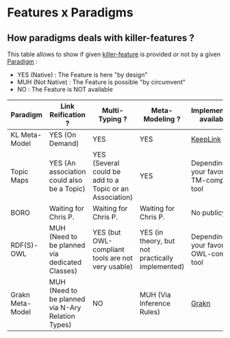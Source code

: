 Features x Paradigms
==

How paradigms deals with killer-features ?
-

This table allows to show if given <a href="https://github.com/iPlumb3r/KeQuarks/blob/master/Features/Killer-Features_FR.md">killer-feature</a>  is provided or not by a given <a href="https://github.com/iPlumb3r/KeQuarks/tree/master/Paradigms">Paradigm</a> :
* YES (Native) : The Feature is here "by design"
* MUH (Not Native) : The Feature is possible "by circumvent"
* NO : The Feature is NOT available

<table>
    <thead>
        <tr>
            <th>Paradigm</th>
            <th>Link Reification ?</th>
            <th>Multi-Typing ?</th>           
            <th>Meta-Modeling ?</th>
            <th>Implementation available ?</th>
        </tr>
    </thead>
    <tbody>
        <tr>
            <td>KL Meta-Model</td>
            <td>YES (On Demand)</td>
            <td>YES</td>
            <td>YES</td>
            <td><a href="http://keeplink.com/">KeepLink</a></td>
        </tr>
        <tr>
            <td>Topic Maps</td>
            <td>YES (An association could also be a Topic)</td>
            <td>YES (Several <instanceOf> could be add to a Topic or an Association)</td>
            <td>YES</td>
            <td>Depending of your favorite TM-compliant tool</td>
        </tr>
        <tr>
            <td>BORO</td>
            <td>Waiting for Chris P.</td>
            <td>Waiting for Chris P.</td>
            <td>Waiting for Chris P.</td>
            <td>No publicy</td>
        </tr>
        <tr>
            <td>RDF(S)-OWL</td>
            <td>MUH (Need to be planned via dedicated Classes)</td>
            <td>YES (but OWL-compliant tools are not very usable)</td>
            <td>YES (in theory, but not practically implemented)</td>
            <td>Depending of your favorite OWL-compliant tool</td>
        </tr>
        <tr>
            <td>Grakn Meta-Model</td>
            <td>MUH (Need to be planned via N-Ary Relation Types)</td>
            <td>NO</td>
            <td>MUH (Via Inference Rules)</td>
            <td><a href="https://grakn.ai/grakn-core">Grakn</a></td>
        </tr>
     </tbody>
</table>

